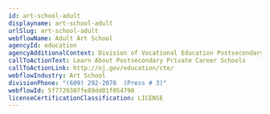 ```yaml
---
id: art-school-adult
displayname: art-school-adult
urlSlug: art-school-adult
webflowName: Adult Art School
agencyId: education
agencyAdditionalContext: Division of Vocational Education Postsecondary, Special Services Bureau
callToActionText: Learn About Postsecondary Private Career Schools
callToActionLink: http://nj.gov/education/cte/
webflowIndustry: Art School
divisionPhone: "(609) 292-2070  (Press # 3)"
webflowId: 5f7729307fe89dd01f054790
licenseCertificationClassification: LICENSE
---
```

